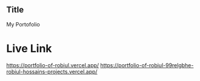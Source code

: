 ## Title

My Portofolio

# Live Link

https://portfolio-of-robiul.vercel.app/
https://portfolio-of-robiul-99relgbhe-robiul-hossains-projects.vercel.app/